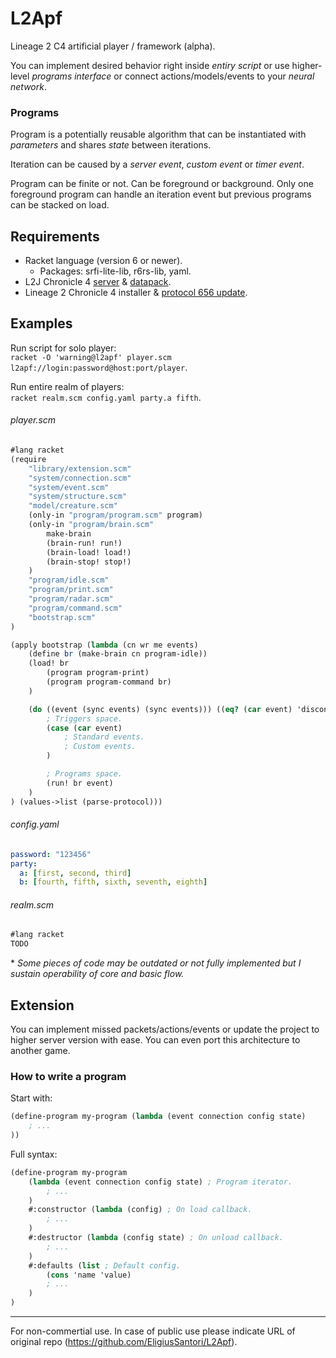 # L2Apf
Lineage 2 C4 artificial player / framework (alpha).

You can implement desired behavior right inside *entiry script* or use higher-level *programs interface* or connect actions/models/events to your *neural network*.

### Programs
Program is a potentially reusable algorithm that can be instantiated with *parameters* and shares *state* between iterations.

Iteration can be caused by a *server event*, *custom event* or *timer event*.

Program can be finite or not. Can be foreground or background. Only one foreground program can handle an iteration event but previous programs can be stacked on load.

## Requirements
* Racket language (version 6 or newer).
	* Packages: srfi-lite-lib, r6rs-lib, yaml.
* L2J Chronicle 4 [server](https://bitbucket.org/l2jserver/l2j-server-game/src/C4) & [datapack](https://bitbucket.org/l2jserver/l2j-server-datapack/src/C4).
* Lineage 2 Chronicle 4 installer & [protocol 656 update](https://drive.google.com/open?id=10uYHb6Hg07me7Y88xHDRUs4zI-c-njnE).

## Examples
Run script for solo player:  
`racket -O 'warning@l2apf' player.scm l2apf://login:password@host:port/player`.  

Run entire realm of players:  
`racket realm.scm config.yaml party.a fifth`.

###### player.scm
```scheme
#lang racket
(require
	"library/extension.scm"
	"system/connection.scm"
	"system/event.scm"
	"system/structure.scm"
	"model/creature.scm"
	(only-in "program/program.scm" program)
	(only-in "program/brain.scm"
		make-brain
		(brain-run! run!)
		(brain-load! load!)
		(brain-stop! stop!)
	)
	"program/idle.scm"
	"program/print.scm"
	"program/radar.scm"
	"program/command.scm"
	"bootstrap.scm"
)

(apply bootstrap (lambda (cn wr me events)
	(define br (make-brain cn program-idle))
	(load! br
		(program program-print)
		(program program-command br)
	)

	(do ((event (sync events) (sync events))) ((eq? (car event) 'disconnect))
		; Triggers space.
		(case (car event)
			; Standard events.
			; Custom events.
		)

		; Programs space.
		(run! br event)
	)
) (values->list (parse-protocol)))
```

###### config.yaml
```yaml
password: "123456"
party:
  a: [first, second, third]
  b: [fourth, fifth, sixth, seventh, eighth]

```

###### realm.scm
```scheme
#lang racket
TODO
```

\* *Some pieces of code may be outdated or not fully implemented but I sustain operability of core and basic flow.*

## Extension
You can implement missed packets/actions/events or update the project to higher server version with ease.
You can even port this architecture to another game.

### How to write a program
Start with:
```scheme
(define-program my-program (lambda (event connection config state)
	; ...
))
```

Full syntax:
```scheme
(define-program my-program
	(lambda (event connection config state) ; Program iterator.
		; ...
	)
	#:constructor (lambda (config) ; On load callback.
		; ...
	)
	#:destructor (lambda (config state) ; On unload callback.
		; ...
	)
	#:defaults (list ; Default config.
		(cons 'name 'value)
		; ...
	)
)
```

---

For non-commertial use. In case of public use please indicate URL of original repo (https://github.com/EligiusSantori/L2Apf).
